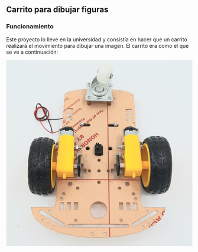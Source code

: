 ## Carrito para dibujar figuras

### Funcionamiento

Este proyecto lo lleve en la universidad y consistía en hacer que un carrito realizará el movimiento para dibujar una imagen. El carrito era como el que se ve a continuación:

![Carrito de acrilíco](carrito.jpg)
